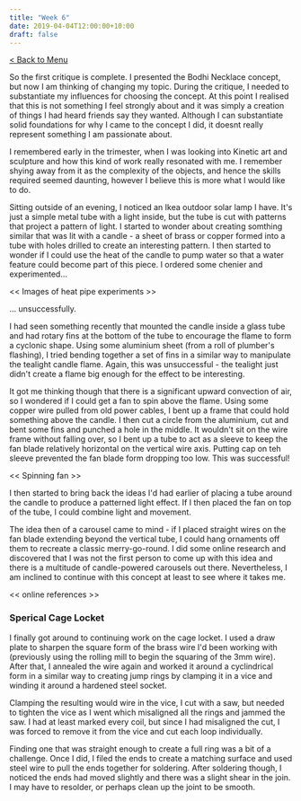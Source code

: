 ```yaml
---
title: "Week 6"
date: 2019-04-04T12:00:00+10:00
draft: false
---
```

[< Back to Menu](/jso/)

So the first critique is complete.  I presented the Bodhi Necklace concept, but now I am thinking of changing my topic.  During the critique, I needed to substantiate my influences for choosing the concept.  At this point I realised that this is not something I feel strongly about and it was simply a creation of things I had heard friends say they wanted.  Although I can substantiate solid foundations for why I came to the concept I did, it doesnt really represent something I am passionate about.

I remembered early in the trimester, when I was looking into Kinetic art and sculpture and how this kind of work really resonated with me.  I remember shying away from it as the complexity of the objects, and hence the skills required seemed daunting, however I believe this is more what I would like to do.

Sitting outside of an evening, I noticed an Ikea outdoor solar lamp I have.  It's just a simple metal tube with a light inside, but the tube is cut with patterns that project a pattern of light.  I started to wonder about creating somthing similar that was lit with a candle - a sheet of brass or copper formed into a tube with holes drilled to create an interesting pattern.  I then started to wonder if I could use the heat of the candle to pump water so that a water feature could become part of this piece.  I ordered some chenier and experimented...

<< Images of heat pipe experiments >>

... unsuccessfully.

I had seen something recently that mounted the candle inside a glass tube and had rotary fins at the bottom of the tube to encourage the flame to form a cyclonic shape.  Using some aluminium sheet (from a roll of plumber's flashing), I tried bending together a set of fins in a similar way to manipulate the tealight candle flame.  Again, this was unsuccessful - the tealight just didn't create a flame big enough for the effect to be interesting.

It got me thinking though that there is a significant upward convection of air, so I wondered if I could get a fan to spin above the flame.  Using some copper wire pulled from old power cables, I bent up a frame that could hold something above the candle.  I then cut a circle from the aluminium, cut and bent some fins and punched a hole in the middle.  It wouldn't sit on the wire frame without falling over, so I bent up a tube to act as a sleeve to keep the fan blade relatively horizontal on the vertical wire axis.  Putting  cap on teh sleeve prevented the fan blade form dropping too low.  This was successful!

<< Spinning fan >>

I then started to bring back the ideas I'd had earlier of placing a tube around the candle to produce a patterned light effect.  If I then placed the fan on top of the tube, I could combine light and movement.

The idea then of a carousel came to mind - if I placed straight wires on the fan blade extending beyond the vertical tube, I could hang ornaments off them to recreate a classic merry-go-round.  I did some online research and discovered that I was not the first person to come up with this idea and there is a multitude of candle-powered carousels out there.  Nevertheless, I am inclined to continue with this concept at least to see where it takes me.

<< online references >>

### Sperical Cage Locket
I finally got around to continuing work on the cage locket.  I used a draw plate to sharpen the square form of the brass wire I'd been working with (previously using the rolling mill to begin the squaring of the 3mm wire).  After that, I annealed the wire again and worked it around a cyclindrical form in a similar way to creating jump rings by clamping it in a vice and winding it around a hardened steel socket. 

Clamping the resulting would wire in the vice, I cut with a saw, but needed to tighten the vice as I went which misaligned all the rings and jammed the saw.  I had at least marked every coil, but since I had misaligned the cut, I was forced to remove it from the vice and cut each loop individually.

Finding one that was straight enough to create a full ring was a bit of a challenge.  Once I did, I filed the ends to create a matching surface and used steel wire to pull the ends together for soldering.  After soldering though, I noticed the ends had moved slightly and there was a slight shear in the join.  I may have to resolder, or perhaps clean up the joint to be smooth.
